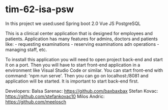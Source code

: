 # tim-62-isa-psw

In this project we used:used
Spring boot 2.0
Vue JS
PostgreSQL

This is a clinical center application  that is designed for employees and patients.
Application has many features for admins, doctors and patients like:
	- requesting examinations
	- reserving examinations adn operations
	- managing staff, etc.
	
To insstall this application you will need to open project back-end and start it on a port.
Then you will have to start front-end application  in a environment like Visual Studio Code or similar.
You can start front-end with command: 'npm run serve'.
Then you can go on localhost:/8081 and application will be started.
It is important to start back-end first.

Developers:
Balsa Sarenac: https://github.com/baxbaxbax 
Stefan Kovac: https://github.com/stefankovac10
Milos Andric: https://github.com/meelosch


